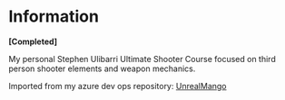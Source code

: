 # Information
**[Completed]**

My personal Stephen Ulibarri Ultimate Shooter Course focused on third person shooter elements and weapon mechanics.

Imported from my azure dev ops repository: [UnrealMango](https://dev.azure.com/UnrealMango/_git/Unreal_UltimateShooter)
